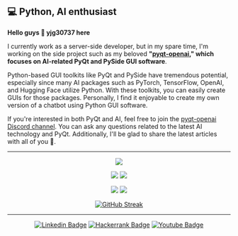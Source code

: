 <h2>💻 Python, AI enthusiast</h2>

<p><b>Hello guys 👋 yjg30737 here</b></p>

<p>I currently work as a server-side developer, but in my spare time, I'm working on the side project such as my beloved <b>"<a href="https://github.com/yjg30737/pyqt-openai">pyqt-openai</a>," which focuses on AI-related PyQt and PySide GUI software</b>.</p> 

Python-based GUI toolkits like PyQt and PySide have tremendous potential, especially since many AI packages such as PyTorch, TensorFlow, OpenAI, and Hugging Face utilize Python. With these toolkits, you can easily create GUIs for those packages. Personally, I find it enjoyable to create my own version of a chatbot using Python GUI software.

If you're interested in both PyQt and AI, feel free to join the <a href="https://discord.gg/cHekprskVE">pyqt-openai Discord channel</a>. You can ask any questions related to the latest AI technology and PyQt. Additionally, I'll be glad to share the latest articles with all of you 🙂.

<hr>

<div align=center>
  
![](http://github-profile-summary-cards.vercel.app/api/cards/profile-details?username=yjg30737&theme=default)

![](http://github-profile-summary-cards.vercel.app/api/cards/repos-per-language?username=yjg30737&theme=default)
![](http://github-profile-summary-cards.vercel.app/api/cards/stats?username=yjg30737&theme=default)
  
![](http://github-profile-summary-cards.vercel.app/api/cards/productive-time?username=yjg30737&theme=default&utcOffset=8)
![](http://github-profile-summary-cards.vercel.app/api/cards/most-commit-language?username=yjg30737&theme=default)

[![GitHub Streak](https://github-readme-streak-stats.herokuapp.com?user=yjg30737)](https://git.io/streak-stats)
  
</div>
<hr>
<div align=center>
 
[![Linkedin Badge](https://img.shields.io/badge/-LinkedIn-blue?style=flat-square&logo=Linkedin&logoColor=white&link=https://www.linkedin.com/in/jung-gyu-yoon-295246193/)](https://www.linkedin.com/in/jung-gyu-yoon-295246193/) [![Hackerrank Badge](https://img.shields.io/badge/-Hackerrank-darkgreen?style=flat-square&logo=Hackerrank&logoColor=white&link=https://www.hackerrank.com/yjg30737/)](https://www.hackerrank.com/yjg30737/) [![Youtube Badge](https://img.shields.io/badge/-Youtube-FF0000?style=flat-square&logo=Youtube&logoColor=white&link=https://www.youtube.com/channel/UCaXOiJl4uVQEScq4Cd4RQIQ/)](https://www.youtube.com/channel/UCaXOiJl4uVQEScq4Cd4RQIQ/)
</div>
